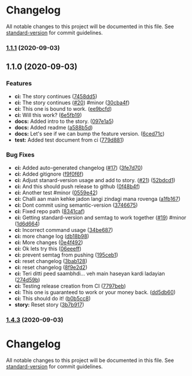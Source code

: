 # Changelog

All notable changes to this project will be documented in this file. See [standard-version](https://github.com/conventional-changelog/standard-version) for commit guidelines.

### [1.1.1](https://github.com/nav/circle-sandbox/compare/v1.1.0...v1.1.1) (2020-09-03)

## 1.1.0 (2020-09-03)


### Features

* **ci:** The story continues ([7458dd5](https://github.com/nav/circle-sandbox/commit/7458dd50caad92d316d99713524102e42169ec61))
* **ci:** The story continues ([#20](https://github.com/nav/circle-sandbox/issues/20)) #minor ([30cba4f](https://github.com/nav/circle-sandbox/commit/30cba4f87576de5476670e21a1602f52c58e2725))
* **ci:** This one is bound to work. ([ee9bcfd](https://github.com/nav/circle-sandbox/commit/ee9bcfda533f368c1b0e3e6a6d3aacbf3526e897))
* **ci:** Will this work? ([6e5fb19](https://github.com/nav/circle-sandbox/commit/6e5fb1990f0f3a5fc57ed1f2bf11283548ee281e))
* **docs:** Added intro to the story. ([097e1a5](https://github.com/nav/circle-sandbox/commit/097e1a5547285252575959bedfc36a4870ca26df))
* **docs:** Added readme ([a588b5d](https://github.com/nav/circle-sandbox/commit/a588b5df0c1e7fd4b0ddd40c3f45d2fccbf79e5d))
* **docs:** Let's see if we can bump the feature version. ([6ced71c](https://github.com/nav/circle-sandbox/commit/6ced71c1cac62d6c1ecbe35799df95ed25770c20))
* **test:** Added test document from ci ([779d881](https://github.com/nav/circle-sandbox/commit/779d8810d5ca27e3bc2b6d67580af593e4203347))


### Bug Fixes

* **ci:** Added auto-generated changelog ([#17](https://github.com/nav/circle-sandbox/issues/17)) ([3fe7d70](https://github.com/nav/circle-sandbox/commit/3fe7d70d460b513794c85d6bb83b70bd3ffb7895))
* **ci:** Added gitignore ([f9f0f6f](https://github.com/nav/circle-sandbox/commit/f9f0f6f0d9475e39cdad5c31d6d58246d64d37b2))
* **ci:** Adjust stanard-version usage and add to story. ([#21](https://github.com/nav/circle-sandbox/issues/21)) ([52bdcd1](https://github.com/nav/circle-sandbox/commit/52bdcd1d4fa36cd6fa55db767b20af03e984ed87))
* **ci:** And this should push release to github ([0f48b4f](https://github.com/nav/circle-sandbox/commit/0f48b4f5eb0168e846e470635faaf8a7a284d84f))
* **ci:** Another test #minor ([0559e42](https://github.com/nav/circle-sandbox/commit/0559e42b1a7c110be6a9a07089aee7d7c41eff85))
* **ci:** Challi aan main kehke jadon langi zindagi mana rovenga ([a1fb167](https://github.com/nav/circle-sandbox/commit/a1fb167e5cf6f52ccfed2c5d4dee309e2e6cbc31))
* **ci:** Dont commit using semantic-version ([3746675](https://github.com/nav/circle-sandbox/commit/37466755368fb379ecfd9b28d46c1ae0ba5203d8))
* **ci:** Fixed repo path ([8341caf](https://github.com/nav/circle-sandbox/commit/8341caf2dd2ed5edfe855fffac0b7c03740406df))
* **ci:** Getting standard-version and semtag to work together ([#19](https://github.com/nav/circle-sandbox/issues/19)) #minor ([1d6d664](https://github.com/nav/circle-sandbox/commit/1d6d6644744eb7dc5ad099a9a9de54e6020304e7))
* **ci:** Incorrect command usage ([34be687](https://github.com/nav/circle-sandbox/commit/34be687c8b572508d5c48c0e22bda3d8d8421d3c))
* **ci:** more change log ([db18b98](https://github.com/nav/circle-sandbox/commit/db18b98609b2a35b13e84835782472850649809d))
* **ci:** More changes ([0e4f492](https://github.com/nav/circle-sandbox/commit/0e4f4926306a14db216378b377c9e5ac5d3631ae))
* **ci:** Ok lets try this ([06eeeff](https://github.com/nav/circle-sandbox/commit/06eeeffa554b927b1e5d67dbe0996fd6a2ae27d7))
* **ci:** prevent semtag from pushing ([195ceb1](https://github.com/nav/circle-sandbox/commit/195ceb160606b6cf4f4d21ad2a84e9461b87814e))
* **ci:** reset changelog ([3bab128](https://github.com/nav/circle-sandbox/commit/3bab128638fce45225887ab579448b8b0e0672ad))
* **ci:** reset changelog ([8f9e2d2](https://github.com/nav/circle-sandbox/commit/8f9e2d23e43a805d13b55bdcbb098ea6aeb722bc))
* **ci:** Teri ditti peed saambhdi... veh main haseyan kardi ladayian ([274d59b](https://github.com/nav/circle-sandbox/commit/274d59bbae61ef87cf9bc10d839cf2c99cc07d3b))
* **ci:** Testing release creation from CI ([7797beb](https://github.com/nav/circle-sandbox/commit/7797bebbdf6b5cf35cd8086c973358e50ec5a3dd))
* **ci:** This one is guaranteed to work or your money back. ([dd5db60](https://github.com/nav/circle-sandbox/commit/dd5db60245537064bd1958362c2516cbe2014d90))
* **ci:** This should do it! ([b0b5cc8](https://github.com/nav/circle-sandbox/commit/b0b5cc899a121da9fe4fbcfeacf2c1080a8257d1))
* **story:** Reset story ([3b7b917](https://github.com/nav/circle-sandbox/commit/3b7b9177a270d3ad3983cf4b05289746dc92aa7b))

### [1.4.3](https://github.com/nav/circle-sandbox/compare/v1.4.2...v1.4.3) (2020-09-03)

# Changelog

All notable changes to this project will be documented in this file. See [standard-version](https://github.com/conventional-changelog/standard-version) for commit guidelines.
